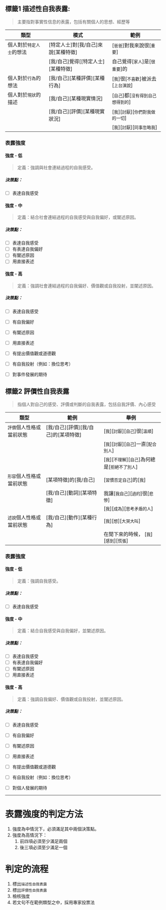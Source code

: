 ## 標籤1 描述性自我表露:
> 主要指對事實性信息的表露，包括有關個人的思想、經歷等

|類型 | 模式| 範例|
|----|----|----|
|個人對於`特定人士`的想法|[特定人士]對[我/自己]來說[某種特徵]|[`爸爸`]對我來說很[`重要`]
||[我/自己]覺得[[特定人士][某種特徵]|自己覺得[`家人`]是[`很重要`]的
|個人對於`行為`的想法|[我/自己][某種評價][某種行為]|[`我`]很[`不喜歡`]被派去[`上台演說`]
|個人對於`現狀`的描述|[我/自己][某種現實情況]|[`自己`]都[`沒有得到自己想得到的`]
|  | [我/自己][評價][某種現實狀況] |[`我`][`討厭`][`你們對我做的一切`]  
|  |  | [`我`][`討厭`][`同事忽略我`] |

### 表露強度

#### 強度 - 低
> 定義：強調與社會連結過程的自我感受。
##### 決策點：
* [ ] 表達自我感受

#### 強度 - 中
>定義：結合社會連結過程的自我感受與自我偏好，或闡述原因。
##### 決策點：
* [ ] 表達自我感受
* [ ] 有表達自我偏好
* [ ] 有闡述原因
* [ ] 用直接表述

#### 強度 - 高
>定義：強調社會連結過程的自我偏好、價值觀或自我投射，並闡述原因。
##### 決策點：
* [ ] 表達自我感受
* [ ] 有自我偏好
* [ ] 有闡述原因
* [ ] 用直接表述
* [ ] 有提出價值觀或道德觀
* [ ] 有自我投射（例如：換位思考）
* [ ] 對事件發展的期待







## 標籤2 評價性自我表露
> 指個人對自己的感受、評價或判斷的自我表露，包括自我評價、內心感受


|類型|範例| 舉例
|----|----|----
|`評價`個人性格或當前狀態 | [我/自己][評價][我/自己]的[某項特徵] | [`我`][`討厭`][`自己`]很[`溫順`]
|  |  |   [`我`][`討厭`][`自己`]一直[`配合別人`]
|  |  |  [`我`][`不理解`][`自己`]為何總是[`拒絕不了別人`]
|`形容`個人性格或當前狀態 | [某項特徵]的[我/自己] | [`習慣否定自己`]的[`我`]
|| [我/自己][動詞][某項特徵]| 我讓[`我自己`][`過的`]很[`悲慘`]
| | | [`我`][`成為`][`思考矛盾的人`] |
|`述說`個人性格或當前狀態 | [我/自己][動作][某種行為] | [`我`][`想`][`大哭大叫`]
|||在閒下來的時候， [`我`][`感到`][`慌張`]



### 表露強度

#### 強度 - 低
> 定義：強調自我感受。
##### 決策點：
* [ ] 表達自我感受

#### 強度 - 中
>定義：結合自我感受與自我偏好，並闡述原因。
##### 決策點：
* [ ] 表達自我感受
* [ ] 有表達自我偏好
* [ ] 有闡述原因
* [ ] 用直接表述
#### 強度 - 高
>定義：強調自我偏好、價值觀或自我投射，並闡述原因。
##### 決策點：
* [ ] 表達自我感受
* [ ] 有自我偏好
* [ ] 有闡述原因
* [ ] 用直接表述
* [ ] 有提出價值觀或道德觀
* [ ] 有自我投射（例如：換位思考）
* [ ] 對個人發展的期待


***
# 表露強度的判定方法
1. 強度為中情況下，必須滿足其中兩個決策點。
2. 強度為高情況下：
    1. 前四項必須至少滿足兩個
    2. 後三項必須至少滿足一個
    
# 判定的流程
1. 標出`描述性自我表露`
2. 標出`評價性自我表露`
3. 檢核強度
4. 若文句不在範例類型之中，採用專家投票法



